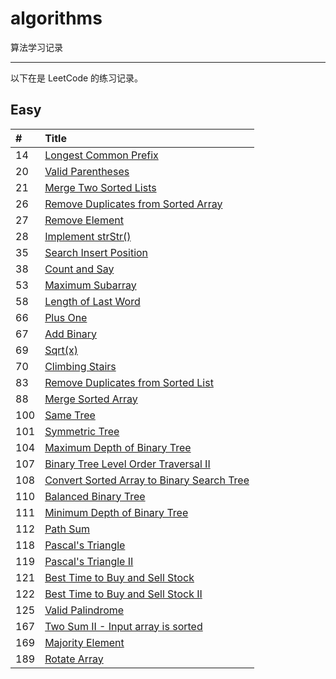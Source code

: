 # algorithms
算法学习记录

-----------
以下在是 LeetCode 的练习记录。

## Easy

| #    | Title                                    |
| :--- | :--------------------------------------- |
| 14   | [Longest Common Prefix][014]             |
| 20   | [Valid Parentheses][020]                 |
| 21   | [Merge Two Sorted Lists][021]            |
| 26   | [Remove Duplicates from Sorted Array][026] | 
| 27   | [Remove Element][027]                    |
| 28   | [Implement strStr()][028]                |
| 35   | [Search Insert Position][035]            |
| 38   | [Count and Say][038]                     |
| 53   | [Maximum Subarray][053]                  |
| 58   | [Length of Last Word][058]               |
| 66   | [Plus One][066]                          |
| 67   | [Add Binary][067]                        |
| 69   | [Sqrt(x)][069]                           |
| 70   | [Climbing Stairs][070]                   |
| 83   | [Remove Duplicates from Sorted List][083]                   |
| 88   | [Merge Sorted Array][088]                   |
| 100   | [Same Tree][100]                   |
| 101   | [Symmetric Tree][101]                   |
| 104   | [Maximum Depth of Binary Tree][104]                   |
| 107   | [Binary Tree Level Order Traversal II][107]               |
| 108   | [Convert Sorted Array to Binary Search Tree][108]               |                 
| 110   | [Balanced Binary Tree][110]               |
| 111   | [Minimum Depth of Binary Tree][111]               |
| 112   | [Path Sum][112]               |
| 118   | [Pascal's Triangle][118]               |
| 119   | [Pascal's Triangle II][119]               |
| 121   | [Best Time to Buy and Sell Stock][121]               |
| 122   | [Best Time to Buy and Sell Stock II][122]               |
| 125   | [Valid Palindrome][125]               |
| 167   | [Two Sum II - Input array is sorted][167]               |
| 169   | [Majority Element][169]               |
| 189   | [Rotate Array][189]               |





[014]: https://github.com/zhzhgang/algorithms/tree/master/Easy/014
[020]: https://github.com/zhzhgang/algorithms/tree/master/Easy/020
[021]: https://github.com/zhzhgang/algorithms/tree/master/Easy/021
[026]: https://github.com/zhzhgang/algorithms/tree/master/Easy/026
[027]: https://github.com/zhzhgang/algorithms/tree/master/Easy/027
[028]: https://github.com/zhzhgang/algorithms/tree/master/Easy/028
[035]: https://github.com/zhzhgang/algorithms/tree/master/Easy/035
[038]: https://github.com/zhzhgang/algorithms/tree/master/Easy/038
[053]: https://github.com/zhzhgang/algorithms/tree/master/Easy/053
[058]: https://github.com/zhzhgang/algorithms/tree/master/Easy/058
[066]: https://github.com/zhzhgang/algorithms/tree/master/Easy/066
[067]: https://github.com/zhzhgang/algorithms/tree/master/Easy/067
[069]: https://github.com/zhzhgang/algorithms/tree/master/Easy/069
[070]: https://github.com/zhzhgang/algorithms/tree/master/Easy/070
[083]: https://github.com/zhzhgang/algorithms/tree/master/Easy/083
[088]: https://github.com/zhzhgang/algorithms/tree/master/Easy/088
[100]: https://github.com/zhzhgang/algorithms/tree/master/Easy/100
[101]: https://github.com/zhzhgang/algorithms/tree/master/Easy/101
[104]: https://github.com/zhzhgang/algorithms/tree/master/Easy/104
[107]: https://github.com/zhzhgang/algorithms/tree/master/Easy/107
[108]: https://github.com/zhzhgang/algorithms/tree/master/Easy/108
[110]: https://github.com/zhzhgang/algorithms/tree/master/Easy/110
[111]: https://github.com/zhzhgang/algorithms/tree/master/Easy/111
[112]: https://github.com/zhzhgang/algorithms/tree/master/Easy/112
[118]: https://github.com/zhzhgang/algorithms/tree/master/Easy/118
[119]: https://github.com/zhzhgang/algorithms/tree/master/Easy/119
[121]: https://github.com/zhzhgang/algorithms/tree/master/Easy/121
[122]: https://github.com/zhzhgang/algorithms/tree/master/Easy/122
[125]: https://github.com/zhzhgang/algorithms/tree/master/Easy/125
[167]: https://github.com/zhzhgang/algorithms/tree/master/Easy/167
[169]: https://github.com/zhzhgang/algorithms/tree/master/Easy/169
[189]: https://github.com/zhzhgang/algorithms/tree/master/Easy/189
